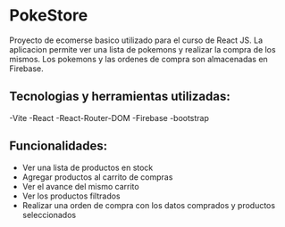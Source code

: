 # PokeStore
Proyecto de ecomerse basico utilizado para el curso de React JS. La aplicacion permite ver una lista de pokemons y realizar la compra de los mismos. Los pokemons y las ordenes de compra son almacenadas en Firebase.

## Tecnologias y herramientas utilizadas:
-Vite
-React
-React-Router-DOM
-Firebase
-bootstrap

## Funcionalidades:
- Ver una lista de productos en stock
- Agregar productos al carrito de compras
- Ver el avance del mismo carrito
- Ver los productos filtrados
- Realizar una orden de compra con los datos comprados y productos seleccionados

